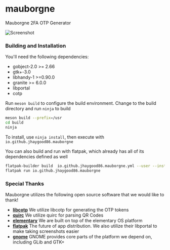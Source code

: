 # mauborgne
Mauborgne 2FA OTP Generator

![Screenshot](https://raw.githubusercontent.com/jhaygood86/mauborgne/main/data/screenshot.png)

### Building and Installation

You'll need the following dependencies:

* gobject-2.0 >= 2.66
* gtk+-3.0
* libhandy-1 >=0.90.0
* granite >= 6.0.0
* libportal
* cotp

Run `meson build` to configure the build environment. Change to the build directory and run `ninja` to build

```bash
meson build --prefix=/usr
cd build
ninja
```

To install, use `ninja install`, then execute with `io.github.jhaygood86.mauborgne`

You can also build and run with flatpak, which already has all of its dependencies defined as well

```bash
flatpak-builder build  io.github.jhaygood86.mauborgne.yml --user --install --force-clean
flatpak run io.github.jhaygood86.mauborgne
```

### Special Thanks

Mauborgne utilizes the following open source software that we would like to thank!

 * **[libcotp](https://github.com/paolostivanin/libcotp)** We utilize libcotp for generating the OTP tokens
 * **[quirc](https://github.com/dlbeer/quirc/)** We utilize quirc for parsing QR Codes
 * **[elementary](https://www.elementary.io)** We are built on top of the elementary OS platform
 * **[flatpak](https://www.flatpak.org)** The future of app distribution. We also utilize their libportal to make taking screenshots easier
 * **[gnome](https://www.gnome.org)** GNOME provides core parts of the platform we depend on, including GLib and GTK+



